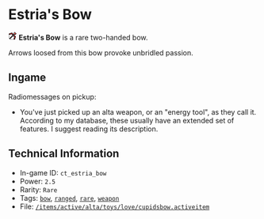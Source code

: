 # Estria's Bow

<img src="https://raw.githubusercontent.com/Ceterai/Enternia/main/items/active/alta/toys/love/cupidsbowicon.png" alt="Estria's Bow icon" loading="lazy" height="16px" width="auto" /> **Estria's Bow** is a rare two-handed bow.

Arrows loosed from this bow provoke unbridled passion.

## Ingame

Radiomessages on pickup:

- You've just picked up an alta weapon, or an "energy tool", as they call it. According to my database, these usually have an extended set of features. I suggest reading its description.

## Technical Information

- In-game ID: `ct_estria_bow`
- Power: `2.5`
- Rarity: `Rare`
- Tags: [`bow`](https://ceterai.github.io/MyEnternia/Wiki/Tags/Bow), [`ranged`](https://ceterai.github.io/MyEnternia/Wiki/Tags/Ranged), [`rare`](https://ceterai.github.io/MyEnternia/Wiki/Tags/Rare), [`weapon`](https://ceterai.github.io/MyEnternia/Wiki/Tags/Weapon)
- File: [`/items/active/alta/toys/love/cupidsbow.activeitem`](https://github.com/Ceterai/Enternia/blob/main/items/active/alta/toys/love/cupidsbow.activeitem)
